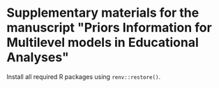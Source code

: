 # Supplementary materials for the manuscript "Priors Information for Multilevel models in Educational Analyses"

Install all required R packages using `renv::restore()`.
